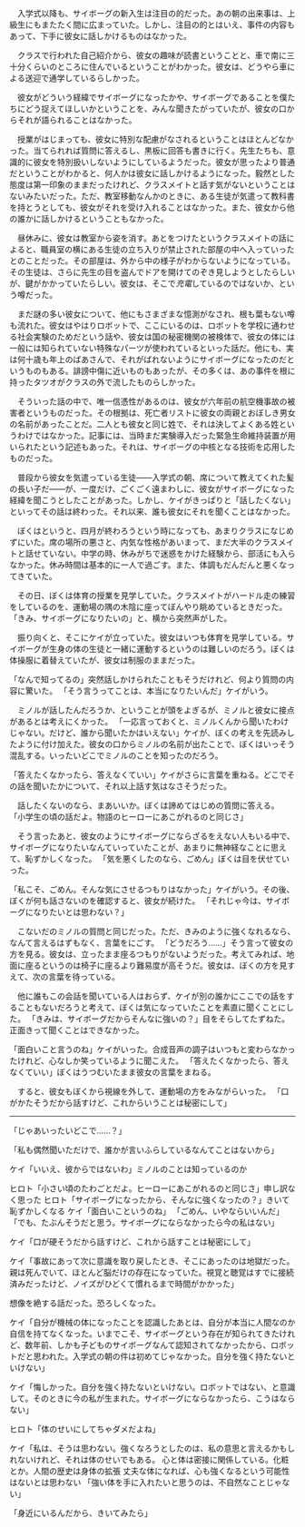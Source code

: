 　入学式以降も、サイボーグの新入生は注目の的だった。あの朝の出来事は、上級生にもまたたく間に広まっていた。しかし、注目の的とはいえ、事件の内容もあって、下手に彼女に話しかけるものはなかった。

　クラスで行われた自己紹介から、彼女の趣味が読書ということと、車で南に三十分くらいのところに住んでいるということがわかった。彼女は、どうやら車による送迎で通学しているらしかった。

　彼女がどういう経緯でサイボーグになったかや、サイボーグであることを僕たちにどう捉えてほしいかということを、みんな聞きたがっていたが、彼女の口からそれが語られることはなかった。

　授業がはじまっても、彼女に特別な配慮がなされるということはほとんどなかった。当てられれば質問に答えるし、黒板に回答も書きに行く。先生たちも、意識的に彼女を特別扱いしないようにしているようだった。彼女が思ったより普通だということがわかると、何人かは彼女に話しかけるようになった。毅然とした態度は第一印象のままだったけれど、クラスメイトと話す気がないということはないみたいだった。ただ、教室移動なんかのときに、ある生徒が気遣って教科書を持とうとしても、彼女がそれを受け入れることはなかった。また、彼女から他の誰かに話しかけるということもなかった。

　昼休みに、彼女は教室から姿を消す。あとをつけたというクラスメイトの話によると、職員室の横にある生徒の立ち入りが禁止された部屋の中へ入っていったとのことだった。その部屋は、外から中の様子がわからないようになっている。その生徒は、さらに先生の目を盗んでドアを開けてのぞき見しようとしたらしいが、鍵がかかっていたらしい。彼女は、そこで*充電*しているのではないか、という噂だった。

　まだ謎の多い彼女について、他にもさまざまな憶測がなされ、根も葉もない噂も流れた。彼女はやはりロボットで、ここにいるのは、ロボットを学校に通わせる社会実験のためだという話や、彼女は国の秘密機関の被検体で、彼女の体には一般には知られていない特殊なパーツが使われているといった話だ。他にも、実は何十歳も年上のばあさんで、それがばれないようにサイボーグになったのだというものもある。誹謗中傷に近いものもあったが、その多くは、あの事件を根に持ったタツオがクラスの外で流したものらしかった。

　そういった話の中で、唯一信憑性があるのは、彼女が六年前の航空機事故の被害者というものだった。その根拠は、死亡者リストに彼女の両親とおぼしき男女の名前があったことだ。二人とも彼女と同じ姓で、それは決してよくある姓というわけではなかった。記事には、当時まだ実験導入だった緊急生命維持装置が用いられたという記述もあった。それは、サイボーグの中核となる技術を応用したものだった。

　普段から彼女を気遣っている生徒――入学式の朝、席について教えてくれた髪の長い子だ――が、一度だけ、ごくごく遠まわしに、彼女がサイボーグになった経緯を聞こうとしたことがあった。しかし、ケイがきっぱりと「話したくない」といってその話は終わった。それ以来、誰も彼女にそれを聞くことはなかった。

　ぼくはというと、四月が終わろうという時になっても、あまりクラスになじめずにいた。席の場所の悪さと、内気な性格があいまって、まだ大半のクラスメイトと話せていない。中学の時、休みがちで迷惑をかけた経験から、部活にも入らなかった。休み時間は基本的に一人で過ごす。また、体調もだんだんと悪くなってきていた。

　その日、ぼくは体育の授業を見学していた。クラスメイトがハードル走の練習をしているのを、運動場の隅の木陰に座ってぼんやり眺めているときだった。
「きみ、サイボーグになりたいの」と、横から突然声がした。

　振り向くと、そこにケイが立っていた。彼女はいつも体育を見学している。サイボーグが生身の体の生徒と一緒に運動するというのは難しいのだろう。ぼくは体操服に着替えていたが、彼女は制服のままだった。

「なんで知ってるの」突然話しかけられたこともそうだけれど、何より質問の内容に驚いた。
「そう言うってことは、本当になりたいんだ」ケイがいう。

　ミノルが話したんだろうか、ということが頭をよぎるが、ミノルと彼女に接点があるとは考えにくかった。
「一応言っておくと、ミノルくんから聞いたわけじゃない。だけど、誰から聞いたかはいえない」ケイが、ぼくの考えを先読みしたように付け加えた。彼女の口からミノルの名前が出たことで、ぼくはいっそう混乱する。いったいどこでミノルのことを知ったのだろう。

「答えたくなかったら、答えなくていい」ケイがさらに言葉を重ねる。どこでその話を聞いたかについて、それ以上話す気はなさそうだった。

　話したくないのなら、まあいいか。ぼくは諦めてはじめの質問に答える。
「小学生の頃の話だよ。物語のヒーローにあこがれるのと同じさ」

　そう言ったあと、彼女のようにサイボーグにならざるをえない人もいる中で、サイボーグになりたいなんていっていたことが、あまりに無神経なことに思えて、恥ずかしくなった。
「気を悪くしたのなら、ごめん」ぼくは目を伏せていった。

「私こそ、ごめん。そんな気にさせるつもりはなかった」ケイがいう。その後、ぼくが何も話さないのを確認すると、彼女が続けた。
「それじゃ今は、サイボーグになりたいとは思わない？」

　こないだのミノルの質問と同じだった。ただ、きみのように強くなれるなら、なんて言えるはずもなく、言葉をにごす。
「どうだろう……」そう言って彼女の方を見る。彼女は、立ったまま座るつもりがないようだった。考えてみれば、地面に座るというのは椅子に座るより難易度が高そうだ。彼女は、ぼくの方を見すえて、次の言葉を待っている。

　他に誰もこの会話を聞いている人はおらず、ケイが別の誰かにここでの話をすることもないだろうと考えて、ぼくは気になっていたことを素直に聞くことにした。
「きみは、サイボーグだからそんなに強いの？」目をそらしてたずねた。正面きって聞くことはできなかった。

「面白いこと言うのね」ケイがいった。合成音声の調子はいつもと変わらなかったけれど、心なしか笑っているように聞こえた。
「答えたくなかったら、答えなくていい」ぼくはうつむいたまま彼女の言葉をまねる。

　すると、彼女もぼくから視線を外して、運動場の方をみながらいった。
「口がかたそうだから話すけど、これからいうことは秘密にして」

---

「じゃあいったいどこで……？」

「私も偶然聞いただけで、誰かが言いふらしているなんてことはないから」


ケイ「いいえ、彼からではないわ」ミノルのことは知っているのか

ヒロト「小さい頃のたわごとだよ。ヒーローにあこがれるのと同じさ」申し訳なく思った
ヒロト「サイボーグになったから、そんなに強くなったの？」きいて恥ずかしくなる
ケイ「面白いこというのね」
「ごめん、いやならいいんだ」
「でも、たぶんそうだと思う。サイボーグにならなかったら今の私はない」

ケイ「口が硬そうだから話すけど、これから話すことは秘密にして」

ケイ「事故にあって次に意識を取り戻したとき、そこにあったのは地獄だった。
親は死んでいて、ほとんど脳だけの存在になっていた。視覚と聴覚はすでに接続済みだったけど、ノイズがひどくて慣れるまで時間がかかった」

想像を絶する話だった。恐ろしくなった。

ケイ「自分が機械の体になったことを認識したあとは、自分が本当に人間なのか自信を持てなくなった。いまでこそ、サイボーグという存在が知られてきたけれど、数年前、しかも子どものサイボーグなんて認知されてなかったから、ロボットだと思われた。入学式の朝の件は初めてじゃなかった。自分を強く持たないといけない」

ケイ「悔しかった。自分を強く持たないといけない。ロボットではない、と意識して。そのときに今の私が生まれた。サイボーグにならなかったら、こうはならない」

ヒロト「体のせいにしてちゃダメだよね」

ケイ「私は、そうは思わない。強くなろうとしたのは、私の意思と言えるかもしれないけれど、それは体のせいでもある。
心と体は密接に関係している。化粧とか。人間の歴史は身体の拡張
丈夫な体になれば、心も強くなるという可能性はないとは思わない
「強い体を手に入れたいと思うのは、不自然なことじゃない」

「身近にいるんだから、きいてみたら」
